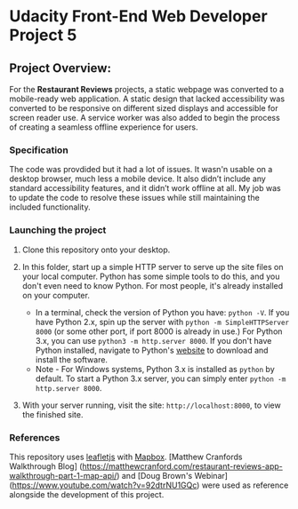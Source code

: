 # Udacity Front-End Web Developer Project 5

## Project Overview:

For the **Restaurant Reviews** projects, a static webpage was converted to a mobile-ready web application. A static design that lacked accessibility was converted to be responsive on different sized displays and accessible for screen reader use. A service worker  was also added to begin the process of creating a seamless offline experience for users.

### Specification

The code was provdided but it had a lot of issues. It wasn'n usable on a desktop browser, much less a mobile device. It also didn’t include any standard accessibility features, and it didn’t work offline at all. My job was to update the code to resolve these issues while still maintaining the included functionality.

### Launching the project

1. Clone this repository onto your desktop.

2. In this folder, start up a simple HTTP server to serve up the site files on your local computer. Python has some simple tools to do this, and you don't even need to know Python. For most people, it's already installed on your computer.

    * In a terminal, check the version of Python you have: `python -V`. If you have Python 2.x, spin up the server with `python -m SimpleHTTPServer 8000` (or some other port, if port 8000 is already in use.) For Python 3.x, you can use `python3 -m http.server 8000`. If you don't have Python installed, navigate to Python's [website](https://www.python.org/) to download and install the software.
   * Note -  For Windows systems, Python 3.x is installed as `python` by default. To start a Python 3.x server, you can simply enter `python -m http.server 8000`.
   
2. With your server running, visit the site: `http://localhost:8000`, to view the finished site.

### References

This repository uses [leafletjs](https://leafletjs.com/) with [Mapbox](https://www.mapbox.com/).
[Matthew Cranfords Walkthrough Blog] (https://matthewcranford.com/restaurant-reviews-app-walkthrough-part-1-map-api/) and [Doug Brown's Webinar] (https://www.youtube.com/watch?v=92dtrNU1GQc) were used as reference alongside the development of this project.
